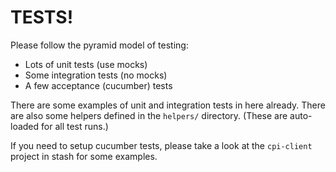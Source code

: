 # TESTS!
Please follow the pyramid model of testing:

* Lots of unit tests (use mocks)
* Some integration tests (no mocks)
* A few acceptance (cucumber) tests

There are some examples of unit and integration tests in here already.  There are also
some helpers defined in the `helpers/` directory.  (These are auto-loaded for all test runs.)

If you need to setup cucumber tests, please take a look at the `cpi-client` project in stash
for some examples.
